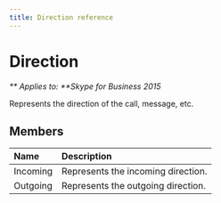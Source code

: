 ```yaml
---
title: Direction reference
---
```

# Direction


_** Applies to: **Skype for Business 2015_

Represents the direction of the call, message, etc.
            
## Members



|**Name**|**Description**|
|:-----|:-----|
|Incoming|Represents the incoming direction.|
|Outgoing|Represents the outgoing direction.|
